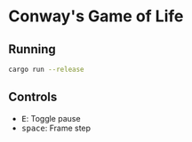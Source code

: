 # Conway's Game of Life

## Running

```bash
cargo run --release
```

## Controls

- <kbd>E</kbd>: Toggle pause
- <kbd>space</kbd>: Frame step
